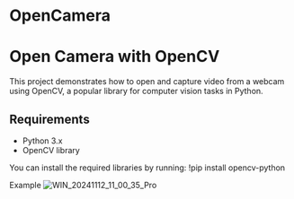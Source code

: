 # OpenCamera

# Open Camera with OpenCV

This project demonstrates how to open and capture video from a webcam using OpenCV, a popular library for computer vision tasks in Python.

## Requirements

- Python 3.x
- OpenCV library

You can install the required libraries by running:
  !pip install opencv-python

Example
![WIN_20241112_11_00_35_Pro](https://github.com/user-attachments/assets/e743a6fc-8b08-4ebc-baf9-f177e6aa82e3)
